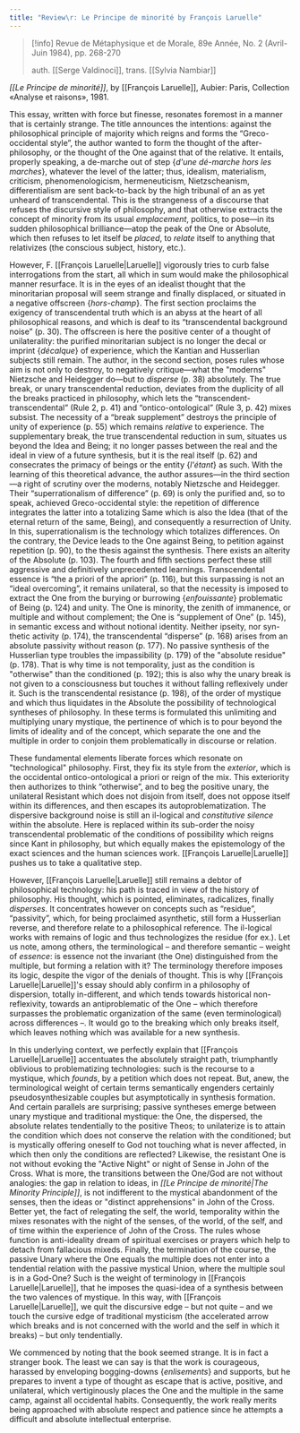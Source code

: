```yaml
---
title: "Review\r: Le Principe de minorité by François Laruelle"
---
```

>[!info]
>Revue de Métaphysique et de Morale, 89e Année, No. 2 (Avril-Juin 1984), pp. 268-270
>
>auth. [[Serge Valdinoci]], trans. [[Sylvia Nambiar]]


_[[Le Principe de minorité]]_, by [[François Laruelle]], Aubier: Paris, Collection «Analyse et raisons», 1981.

This essay, written with force but finesse, resonates foremost in a manner that is certainly strange. The title announces the intentions: against the philosophical principle of majority which reigns and forms the “Greco-occidental style”, the author wanted to form the thought of the after-philosophy, or the thought of the One against that of the relative. It entails, properly speaking, a de-marche out of step {_d'une dé-marche hors les marches_}, whatever the level of the latter; thus, idealism, materialism, criticism, phenomenologicism, hermeneuticism, Nietzscheanism, differentialism are sent back-to-back by the high tribunal of an as yet unheard of transcendental. This is the strangeness of a discourse that refuses the discursive style of philosophy, and that otherwise extracts the concept of minority from its usual _emplacement_, politics, to pose—in its sudden philosophical brilliance—atop the peak of the One or Absolute, which then refuses to let itself be _placed_, to _relate_ itself to anything that relativizes (the conscious subject, history, etc.).

However, F. [[François Laruelle|Laruelle]] vigorously tries to curb false interrogations from the start, all which in sum would make the philosophical manner resurface. It is in the eyes of an idealist thought that the minoritarian proposal will seem strange and finally displaced, or situated in a negative offscreen {_hors-champ_}. The first section proclaims the exigency of transcendental truth which is an abyss at the heart of all philosophical reasons, and which is deaf to its “transcendental background noise” (p. 30). The offscreen is here the positive center of a thought of unilaterality: the purified minoritarian subject is no longer the decal or imprint {_décalque_} of experience, which the Kantian and Husserlian subjects still remain. The author, in the second section, poses rules whose aim is not only to destroy, to negatively critique—what the "moderns" Nietzsche and Heidegger do—but to _disperse_ (p. 38) absolutely. The true break, or unary transcendental reduction, deviates from the duplicity of all the breaks practiced in philosophy, which lets the “transcendent-transcendental” (Rule 2, p. 41) and “ontico-ontological” (Rule 3, p. 42) mixes subsist. The necessity of a “break supplement” destroys the principle of unity of experience (p. 55) which remains _relative_ to experience. The supplementary break, the true transcendental reduction in sum, situates us beyond the Idea and Being; it no longer passes between the real and the ideal in view of a future synthesis, but it is the real itself (p. 62) and consecrates the primacy of beings or the entity {_l'étant_} as such. With the learning of this theoretical advance, the author assures—in the third section—a right of scrutiny over the moderns, notably Nietzsche and Heidegger. Their “superrationalism of difference” (p. 69) is only the purified and, so to speak, achieved Greco-occidental style: the repetition of difference integrates the latter into a totalizing Same which is also the Idea (that of the eternal return of the same, Being), and consequently a resurrection of Unity. In this, superrationalism is the technology which totalizes differences. On the contrary, the Device leads to the One against Being, to petition against repetition (p. 90), to the thesis against the synthesis. There exists an alterity of the Absolute (p. 103). The fourth and fifth sections perfect these still aggressive and definitively unprecedented learnings. Transcendental essence is “the a priori of the apriori” (p. 116), but this surpassing is not an “ideal overcoming”, it remains unilateral, so that the necessity is imposed to extract the One from the burying or burrowing {_enfouissante_} problematic of Being (p. 124) and unity. The One is minority, the zenith of immanence, or multiple and without complement; the One is “supplement of One” (p. 145), in semantic excess and without notional identity. Neither ipseity, nor syn-thetic activity (p. 174), the transcendental “disperse” (p. 168) arises from an absolute passivity without reason (p. 177). No passive synthesis of the Husserlian type troubles the impassibility (p. 179) of the "absolute residue" (p. 178). That is why time is not temporality, just as the condition is "otherwise" than the conditioned (p. 192); this is also why the unary break is not given to a consciousness but touches it without falling reflexively under it. Such is the transcendental resistance (p. 198), of the order of mystique and which thus liquidates in the Absolute the possibility of technological syntheses of philosophy. In these terms is formulated this unlimiting and multiplying unary mystique, the pertinence of which is to pour beyond the limits of ideality and of the concept, which separate the one and the multiple in order to conjoin them problematically in discourse or relation.

These fundamental elements liberate forces which resonate on "technological" philosophy. First, they fix its style from the _exterior_, which is the occidental ontico-ontological a priori or reign of the mix. This exteriority then authorizes to think “otherwise”, and to beg the positive unary, the unilateral Resistant which does not disjoin from itself, does not oppose itself within its differences, and then escapes its autoproblematization. The dispersive background noise is still an il-logical and _constitutive silence_ within the absolute. Here is replaced within its sub-order the noisy transcendental problematic of the conditions of possibility which reigns since Kant in philosophy, but which equally makes the epistemology of the exact sciences and the human sciences work. [[François Laruelle|Laruelle]] pushes us to take a qualitative step.

However, [[François Laruelle|Laruelle]] still remains a debtor of philosophical technology: his path is traced in view of the history of philosophy. His thought, which is pointed, eliminates, radicalizes, finally _disperses_. It concentrates however on concepts such as “residue”, “passivity”, which, for being proclaimed asynthetic, still form a Husserlian reverse, and therefore relate to a philosophical reference. The il-logical works with remains of logic and thus technologizes the residue (for ex.). Let us note, among others, the terminological – and therefore semantic – weight of _essence_: is essence not the invariant (the One) distinguished from the multiple, but forming a relation with it? The terminology therefore imposes its logic, despite the vigor of the denials of thought. This is why [[François Laruelle|Laruelle]]'s essay should ably confirm in a philosophy of dispersion, totally in-different, and which tends towards historical non-reflexivity, towards an antiproblematic of the One – which therefore surpasses the problematic organization of the same (even terminological) across differences –. It would go to the breaking which only breaks itself, which leaves nothing which was available for a new synthesis.

In this underlying context, we perfectly explain that [[François Laruelle|Laruelle]] accentuates the absolutely straight path, triumphantly oblivious to problematizing technologies: such is the recourse to a mystique, which _founds_, by a petition which does not repeat. But, anew, the terminological weight of certain terms semantically engenders certainly pseudosynthesizable couples but asymptotically in synthesis formation. And certain parallels are surprising; passive syntheses emerge between unary mystique and traditional mystique: the One, the dispersed, the absolute relates tendentially to the positive Theos; to unilaterize is to attain the condition which does not conserve the relation with the conditioned; but is mystically offering oneself to God not touching what is never affected, in which then only the conditions are reflected? Likewise, the resistant One is not without evoking the "Active Night" or night of Sense in John of the Cross. What is more, the transitions between the One/God are not without analogies: the gap in relation to ideas, in _[[Le Principe de minorité|The Minority Principle]]_, is not indifferent to the mystical abandonment of the senses, then the ideas or "distinct apprehensions" in John of the Cross. Better yet, the fact of relegating the self, the world, temporality within the mixes resonates with the night of the senses, of the world, of the self, and of time within the experience of John of the Cross. The rules whose function is anti-ideality dream of spiritual exercises or prayers which help to detach from fallacious mixeds. Finally, the termination of the course, the passive Unary where the One equals the multiple does not enter into a tendential relation with the passive mystical Union, where the multiple soul is in a God-One? Such is the weight of terminology in [[François Laruelle|Laruelle]], that he imposes the quasi-idea of a synthesis between the two valences of mystique. In this way, with [[François Laruelle|Laruelle]], we quit the discursive edge – but not quite – and we touch the cursive edge of traditional mysticism (the accelerated arrow which breaks and is not concerned with the world and the self in which it breaks) – but only tendentially.

We commenced by noting that the book seemed strange. It is in fact a stranger book. The least we can say is that the work is courageous, harassed by enveloping bogging-downs {_enlisements_} and supports, but he prepares to invent a type of thought as escape that is active, positive, and unilateral, which vertiginously places the One and the multiple in the same camp, against all occidental habits. Consequently, the work really merits being approached with absolute respect and patience since he attempts a difficult and absolute intellectual enterprise.